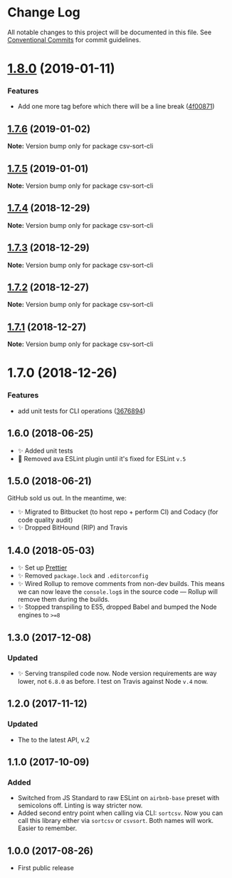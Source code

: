 # Change Log

All notable changes to this project will be documented in this file.
See [Conventional Commits](https://conventionalcommits.org) for commit guidelines.

# [1.8.0](https://bitbucket.org/codsen/codsen/src/master/packages/csv-sort-cli/compare/csv-sort-cli@1.7.6...csv-sort-cli@1.8.0) (2019-01-11)

### Features

- Add one more tag before which there will be a line break ([4f00871](https://bitbucket.org/codsen/codsen/src/master/packages/csv-sort-cli/commits/4f00871))

## [1.7.6](https://bitbucket.org/codsen/codsen/src/master/packages/csv-sort-cli/compare/csv-sort-cli@1.7.5...csv-sort-cli@1.7.6) (2019-01-02)

**Note:** Version bump only for package csv-sort-cli

## [1.7.5](https://bitbucket.org/codsen/codsen/src/master/packages/csv-sort-cli/compare/csv-sort-cli@1.7.4...csv-sort-cli@1.7.5) (2019-01-01)

**Note:** Version bump only for package csv-sort-cli

## [1.7.4](https://bitbucket.org/codsen/codsen/src/master/packages/csv-sort-cli/compare/csv-sort-cli@1.7.3...csv-sort-cli@1.7.4) (2018-12-29)

**Note:** Version bump only for package csv-sort-cli

## [1.7.3](https://bitbucket.org/codsen/codsen/src/master/packages/csv-sort-cli/compare/csv-sort-cli@1.7.2...csv-sort-cli@1.7.3) (2018-12-29)

**Note:** Version bump only for package csv-sort-cli

## [1.7.2](https://bitbucket.org/codsen/codsen/src/master/packages/csv-sort-cli/compare/csv-sort-cli@1.7.1...csv-sort-cli@1.7.2) (2018-12-27)

**Note:** Version bump only for package csv-sort-cli

## [1.7.1](https://bitbucket.org/codsen/codsen/src/master/packages/csv-sort-cli/compare/csv-sort-cli@1.7.0...csv-sort-cli@1.7.1) (2018-12-27)

**Note:** Version bump only for package csv-sort-cli

# 1.7.0 (2018-12-26)

### Features

- add unit tests for CLI operations ([3676894](https://bitbucket.org/codsen/codsen/src/master/packages/csv-sort-cli/commits/3676894))

## 1.6.0 (2018-06-25)

- ✨ Added unit tests
- 🌵 Removed ava ESLint plugin until it's fixed for ESLint `v.5`

## 1.5.0 (2018-06-21)

GitHub sold us out. In the meantime, we:

- ✨ Migrated to Bitbucket (to host repo + perform CI) and Codacy (for code quality audit)
- ✨ Dropped BitHound (RIP) and Travis

## 1.4.0 (2018-05-03)

- ✨ Set up [Prettier](https://prettier.io)
- ✨ Removed `package.lock` and `.editorconfig`
- ✨ Wired Rollup to remove comments from non-dev builds. This means we can now leave the `console.log`s in the source code — Rollup will remove them during the builds.
- ✨ Stopped transpiling to ES5, dropped Babel and bumped the Node engines to `>=8`

## 1.3.0 (2017-12-08)

### Updated

- ✨ Serving transpiled code now. Node version requirements are way lower, not `6.8.0` as before. I test on Travis against Node `v.4` now.

## 1.2.0 (2017-11-12)

### Updated

- The to the latest API, v.2

## 1.1.0 (2017-10-09)

### Added

- Switched from JS Standard to raw ESLint on `airbnb-base` preset with semicolons off. Linting is way stricter now.
- Added second entry point when calling via CLI: `sortcsv`. Now you can call this library either via `sortcsv` or `csvsort`. Both names will work. Easier to remember.

## 1.0.0 (2017-08-26)

- First public release
